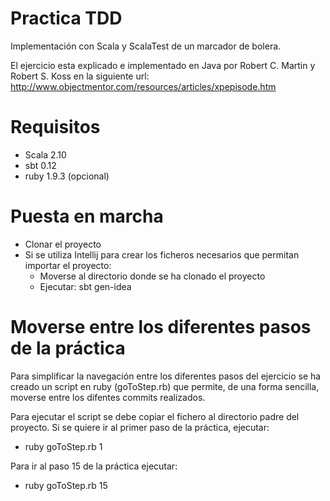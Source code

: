 Practica TDD
============

Implementación con Scala y ScalaTest de un marcador de bolera.

El ejercicio esta explicado e implementado en Java por Robert C. Martin y Robert S. Koss en la siguiente url: http://www.objectmentor.com/resources/articles/xpepisode.htm

Requisitos
==========

  * Scala 2.10
  * sbt 0.12
  * ruby 1.9.3 (opcional)

Puesta en marcha
================

  * Clonar el proyecto 
  * Si se utiliza Intellij para crear los ficheros necesarios que permitan importar el proyecto:
      - Moverse al directorio donde se ha clonado el proyecto
      - Ejecutar: sbt gen-idea

Moverse entre los diferentes pasos de la práctica
=================================================

  Para simplificar la navegación entre los diferentes pasos del ejercicio se ha creado un script en ruby (goToStep.rb) que permite, de una forma sencilla, moverse entre los difentes commits realizados.
   
  Para ejecutar el script se debe copiar el fichero al directorio padre del proyecto. Si se quiere ir al primer paso de la práctica, ejecutar:
  
  * ruby goToStep.rb 1
 
  Para ir al paso 15 de la práctica ejecutar:

  * ruby goToStep.rb 15
      
